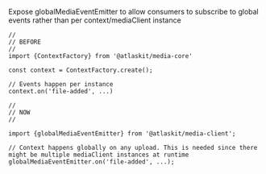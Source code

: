 Expose globalMediaEventEmitter to allow consumers to subscribe to global events rather than per context/mediaClient instance

```
//
// BEFORE
//
import {ContextFactory} from '@atlaskit/media-core'

const context = ContextFactory.create();

// Events happen per instance
context.on('file-added', ...)

//
// NOW
//

import {globalMediaEventEmitter} from '@atlaskit/media-client';

// Context happens globally on any upload. This is needed since there might be multiple mediaClient instances at runtime
globalMediaEventEmitter.on('file-added', ...);
```